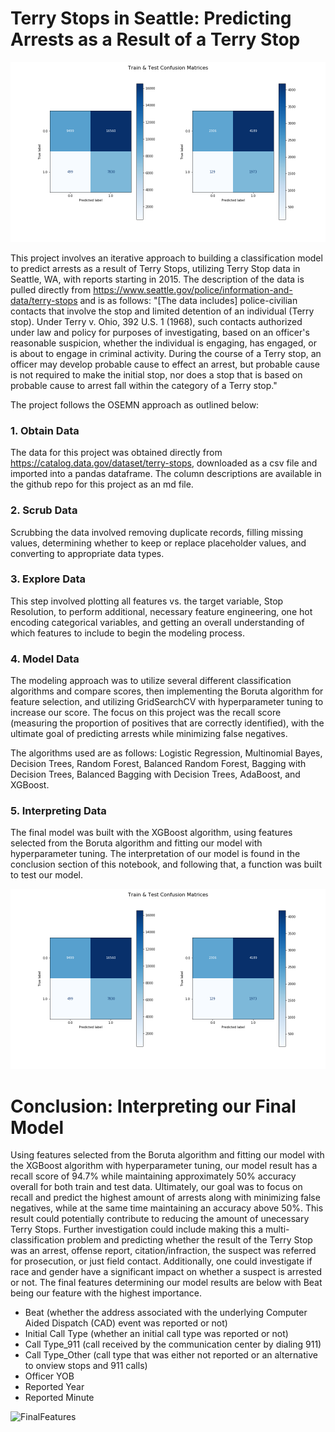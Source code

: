 # Terry Stops in Seattle: Predicting Arrests as a Result of a Terry Stop

![Police](Images/final_model_results.png)

This project involves an iterative approach to building a classification model to predict arrests as a result of Terry Stops, utilizing Terry Stop data in Seattle, WA, with reports starting in 2015. The description of the data is pulled directly from https://www.seattle.gov/police/information-and-data/terry-stops and is as follows: "[The data includes] police-civilian contacts that involve the stop and limited detention of an individual (Terry stop). Under Terry v. Ohio, 392 U.S. 1 (1968), such contacts authorized under law and policy for purposes of investigating, based on an officer's reasonable suspicion, whether the individual is engaging, has engaged, or is about to engage in criminal activity.   During the course of a Terry stop, an officer may develop probable cause to effect an arrest, but probable cause is not required to make the initial stop, nor does a stop that is based on probable cause to arrest fall within the category of a Terry stop."


The project follows the OSEMN approach as outlined below:

### 1. Obtain Data

The data for this project was obtained directly from https://catalog.data.gov/dataset/terry-stops, downloaded as a csv file and imported into a pandas dataframe. The column descriptions are available in the github repo for this project as an md file.

### 2. Scrub Data

Scrubbing the data involved removing duplicate records, filling missing values, determining whether to keep or replace placeholder values, and converting to appropriate data types.

### 3. Explore Data

This step involved plotting all features vs. the target variable, Stop Resolution, to perform additional, necessary feature engineering, one hot encoding categorical variables, and getting an overall understanding of which features to include to begin the modeling process.

### 4. Model Data

The modeling approach was to utilize several different classification algorithms and compare scores, then implementing the Boruta algorithm for feature selection, and utilizing GridSearchCV with hyperparameter tuning to increase our score. The focus on this project was the recall score (measuring the proportion of positives that are correctly identified), with the ultimate goal of predicting arrests while minimizing false negatives.

The algorithms used are as follows: Logistic Regression, Multinomial Bayes, Decision Trees, Random Forest, Balanced Random Forest, Bagging with Decision Trees, Balanced Bagging with Decision Trees, AdaBoost, and XGBoost.

### 5. Interpreting Data

The final model was built with the XGBoost algorithm, using features selected from the Boruta algorithm and fitting our model with hyperparameter tuning. The interpretation of our model is found in the conclusion section of this notebook, and following that, a function was built to test our model.

![FinalModel](Images/final_model_results.png)

# Conclusion: Interpreting our Final Model

Using features selected from the Boruta algorithm and fitting our model with the XGBoost algorithm with hyperparameter tuning, our model result has a recall score of 94.7% while maintaining approximately 50% accuracy overall for both train and test data. Ultimately, our goal was to focus on recall and predict the highest amount of arrests along with minimizing false negatives, while at the same time maintaining an accuracy above 50%. This result could potentially contribute to reducing the amount of unecessary Terry Stops. Further investigation could include making this a multi-classification problem and predicting whether the result of the Terry Stop was an arrest, offense report, citation/infraction, the suspect was referred for prosecution, or just field contact. Additionally, one could investigate if race and gender have a significant impact on whether a suspect is arrested or not. The final features determining our model results are below with Beat being our feature with the highest importance.

- Beat (whether the address associated with the underlying Computer Aided Dispatch (CAD) event was reported or not)
- Initial Call Type (whether an initial call type was reported or not)
- Call Type_911 (call received by the communication center by dialing 911)
- Call Type_Other (call type that was either not reported or an alternative to onview stops and 911 calls)
- Officer YOB
- Reported Year
- Reported Minute

![FinalFeatures](Images/final_fetures.png)
